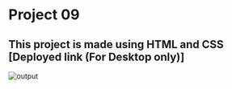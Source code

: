 # Project 09

This project is made using HTML and CSS
[Deployed link (For Desktop only)]
--
![output](./output.png)
